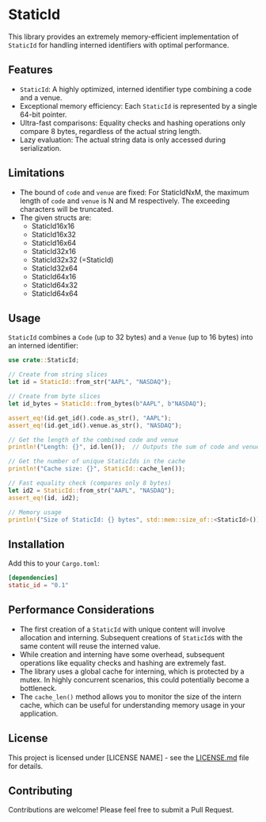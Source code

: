 # StaticId

This library provides an extremely memory-efficient implementation of `StaticId` for handling interned identifiers with optimal performance.

## Features
- `StaticId`: A highly optimized, interned identifier type combining a code and a venue.
- Exceptional memory efficiency: Each `StaticId` is represented by a single 64-bit pointer.
- Ultra-fast comparisons: Equality checks and hashing operations only compare 8 bytes, regardless of the actual string length.
- Lazy evaluation: The actual string data is only accessed during serialization.

## Limitations
- The bound of `code` and `venue` are fixed: For StaticIdNxM, the maximum length of `code` and `venue` is N and M respectively. The exceeding characters will be truncated.
- The given structs are:
  * StaticId16x16
  * StaticId16x32
  * StaticId16x64
  * StaticId32x16
  * StaticId32x32 (=StaticId)
  * StaticId32x64
  * StaticId64x16
  * StaticId64x32
  * StaticId64x64

## Usage

`StaticId` combines a `Code` (up to 32 bytes) and a `Venue` (up to 16 bytes) into an interned identifier:

```rust
use crate::StaticId;

// Create from string slices
let id = StaticId::from_str("AAPL", "NASDAQ");

// Create from byte slices
let id_bytes = StaticId::from_bytes(b"AAPL", b"NASDAQ");

assert_eq!(id.get_id().code.as_str(), "AAPL");
assert_eq!(id.get_id().venue.as_str(), "NASDAQ");

// Get the length of the combined code and venue
println!("Length: {}", id.len());  // Outputs the sum of code and venue lengths

// Get the number of unique StaticIds in the cache
println!("Cache size: {}", StaticId::cache_len());

// Fast equality check (compares only 8 bytes)
let id2 = StaticId::from_str("AAPL", "NASDAQ");
assert_eq!(id, id2);

// Memory usage
println!("Size of StaticId: {} bytes", std::mem::size_of::<StaticId>());  // Outputs: 8 bytes
```

## Installation

Add this to your `Cargo.toml`:

```toml
[dependencies]
static_id = "0.1"
```

## Performance Considerations

- The first creation of a `StaticId` with unique content will involve allocation and interning. Subsequent creations of `StaticId`s with the same content will reuse the interned value.
- While creation and interning have some overhead, subsequent operations like equality checks and hashing are extremely fast.
- The library uses a global cache for interning, which is protected by a mutex. In highly concurrent scenarios, this could potentially become a bottleneck.
- The `cache_len()` method allows you to monitor the size of the intern cache, which can be useful for understanding memory usage in your application.

## License

This project is licensed under [LICENSE NAME] - see the [LICENSE.md](LICENSE.md) file for details.

## Contributing

Contributions are welcome! Please feel free to submit a Pull Request.